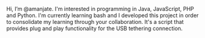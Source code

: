 Hi, I’m @amanjate.
I'm interested in programming in Java, JavaScript, PHP and Python.
I'm currently learning bash and I developed this project in order to consolidate my learning through your collaboration.
It's a script that provides plug and play functionality for the USB tethering connection.
